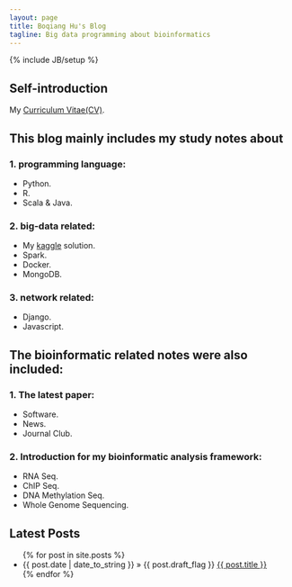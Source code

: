 ```yaml
---
layout: page
title: Boqiang Hu's Blog
tagline: Big data programming about bioinformatics
---
```

{% include JB/setup %}


## Self-introduction
My [Curriculum Vitae(CV)](https://rawgit.com/huboqiang/huboqiang.github.io/master/images/2016-05-31-CV/cv_12/1.svg).

## This blog mainly includes my study notes about

### 1. programming language:

- Python.
- R.
- Scala & Java.

### 2. big-data related:
- My [kaggle](https://www.kaggle.com) solution.
- Spark.
- Docker.
- MongoDB.


### 3. network related:
- Django.
- Javascript.


## The bioinformatic related notes were also included:

### 1. The latest paper:
- Software.
- News.
- Journal Club.

### 2. Introduction for my bioinformatic analysis framework:
- RNA Seq.
- ChIP Seq.
- DNA Methylation Seq.
- Whole Genome Sequencing.

## Latest Posts

<ul class="posts">
  {% for post in site.posts %}
    <li><span>{{ post.date | date_to_string }}</span> &raquo; {{ post.draft_flag }} <a href="{{ BASE_PATH }}{{ post.url }}">{{ post.title }}</a></li>
  {% endfor %}
</ul>
